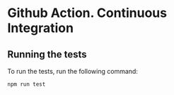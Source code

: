 # Github Action. Continuous Integration

## Running the tests

To run the tests, run the following command:

```bash
npm run test
```
